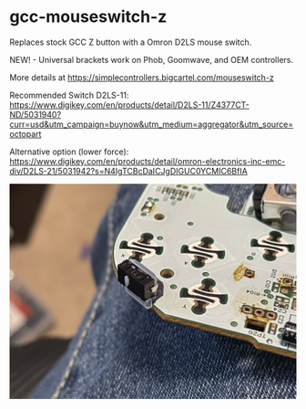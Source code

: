 # gcc-mouseswitch-z

Replaces stock GCC Z button with a Omron D2LS mouse switch.

NEW! - Universal brackets work on Phob, Goomwave, and OEM controllers.

More details at https://simplecontrollers.bigcartel.com/mouseswitch-z

Recommended Switch D2LS-11:
https://www.digikey.com/en/products/detail/D2LS-11/Z4377CT-ND/5031940?curr=usd&utm_campaign=buynow&utm_medium=aggregator&utm_source=octopart

Alternative option (lower force):
https://www.digikey.com/en/products/detail/omron-electronics-inc-emc-div/D2LS-21/5031942?s=N4IgTCBcDaICJgDIGUC0YCMIC6BfIA


![InstallImage](InstallImage.jpg)
